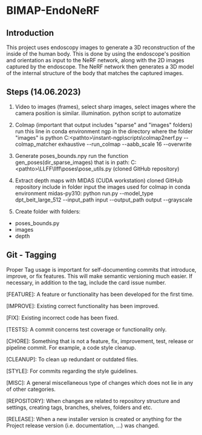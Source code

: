 # BIMAP-EndoNeRF

## Introduction
This project uses endoscopy images to generate a 3D reconstruction of the inside of the human body. This is done by using the endoscope's position and orientation as input to the NeRF network, along with the 2D images captured by the endoscope. The NeRF network then generates a 3D model of the internal structure of the body that matches the captured images.

## Steps (14.06.2023)

1. Video to images (frames), select sharp images, select images where the camera position is similar. illumination.
python script to automatize

2. Colmap (important that output includes "sparse" and "images" folders)
run this line in conda environment ngp in the directory where the folder "images" is
python C:\<pathto>\instant-ngp\scripts\colmap2nerf.py --colmap_matcher exhaustive --run_colmap --aabb_scale 16 --overwrite

3. Generate poses_bounds.npy
run the function gen_poses(dir_sparse_images) that is in path: C:\<pathto>\LLFF\llff\poses\pose_utils.py (cloned GitHub repository)

4. Extract depth maps with MIDAS (CUDA workstation) cloned GitHub repository
include in folder input the images used for colmap
in conda environment midas-py310:
python run.py --model_type dpt_beit_large_512 --input_path input --output_path output --grayscale

5. Create folder with folders:
- poses_bounds.py
- images
- depth

## Git - Tagging
Proper Tag usage is important for self-documenting commits that introduce, improve, or fix features. This will make semantic versioning much easier.
If necessary, in addition to the tag, include the card issue number.

[FEATURE]: A feature or functionality has been developed for the first time.

[IMPROVE]: Existing correct functionality has been improved.

[FIX]: Existing incorrect code has been fixed.

[TESTS]: A commit concerns test coverage or functionality only.

[CHORE]: Something that is not a feature, fix, improvement, test, release or pipeline commit. For example, a code style cleanup.

[CLEANUP]: To clean up redundant or outdated files.

[STYLE]: For commits regarding the style guidelines.

[MISC]: A general miscellaneous type of changes which does not lie in any of other categories.

[REPOSITORY]: When changes are related to repository structure and settings, creating tags, branches, shelves, folders and etc.

[RELEASE]: When a new installer version is created or anything for the Project release version (i.e. documentation, ...) was changed.

